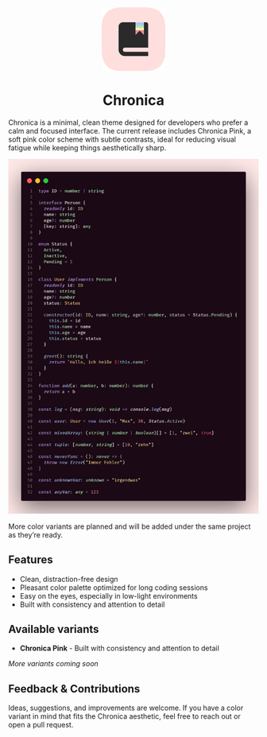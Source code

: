 <div align="center">
  <img src="images/icon.png" />
  <h1 align="center">Chronica</h1>
</div>

Chronica is a minimal, clean theme designed for developers who prefer a calm and focused interface. The current release includes Chronica Pink, a soft pink color scheme with subtle contrasts, ideal for reducing visual fatigue while keeping things aesthetically sharp.

![preview](images/chronica-pink-preview.png)

More color variants are planned and will be added under the same project as they’re ready.

## Features

- Clean, distraction-free design
- Pleasant color palette optimized for long coding sessions
- Easy on the eyes, especially in low-light environments
- Built with consistency and attention to detail

## Available variants

- **Chronica Pink** - Built with consistency and attention to detail

*More variants coming soon*

## Feedback & Contributions

Ideas, suggestions, and improvements are welcome. If you have a color variant in mind that fits the Chronica aesthetic, feel free to reach out or open a pull request.
